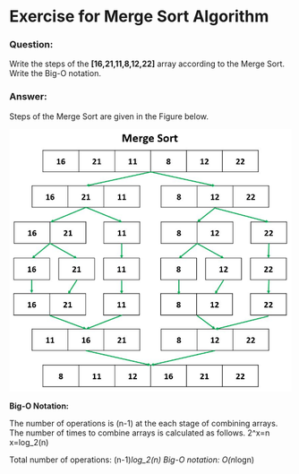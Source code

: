 # Exercise for Merge Sort Algorithm

### Question:

Write the steps of the **[16,21,11,8,12,22]** array according to the Merge Sort.
Write the Big-O notation.

### Answer:

Steps of the Merge Sort are given in the Figure below.

![Merge](https://raw.githubusercontent.com/daghangunhan/Kodluyoruz_MergeSort/main/visuals/Merge.JPG)

**Big-O Notation:**

The number of operations is (n-1) at the each stage of combining arrays.
The number of times to combine arrays is calculated as follows.
2^x=n 
x=log_2(n)

Total number of operations: (n-1)*log_2(n)
Big-O notation: O(n*logn)

